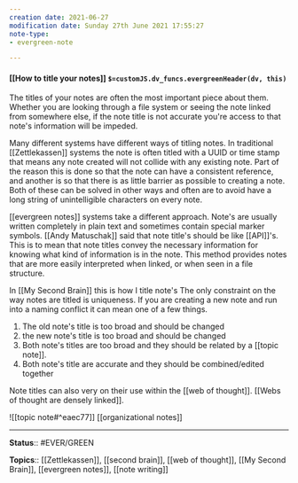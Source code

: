 ```yaml
---
creation date: 2021-06-27
modification date: Sunday 27th June 2021 17:55:27
note-type: 
- evergreen-note

---
```


#### [[How to title your notes]] `$=customJS.dv_funcs.evergreenHeader(dv, this)`

The titles of your notes are often the most important piece about them. Whether you are looking through a file system or seeing the note linked from somewhere else, if the note title is not accurate you're access to that note's information will be impeded.

Many different systems have different ways of titling notes. In traditional [[Zettlekassen]] systems the note is often titled with a UUID or time stamp that means any note created will not collide with any existing note. Part of the reason this is done so that the note can have a consistent reference, and another is so that there is as little barrier as possible to creating a note. Both of these can be solved in other ways and often are to avoid have a long string of unintelligible characters on every note.

[[evergreen notes]] systems take a different approach. Note's are usually written completely in plain text and sometimes contain special marker symbols. [[Andy Matuschak]] said that note title's should be like [[API]]'s. This is to mean that note titles convey the necessary information for knowing what kind of information is in the note. This method provides notes that are more easily interpreted when linked, or when seen in a file structure.

In [[My Second Brain]] this is how I title note's
The only constraint on the way notes are titled is uniqueness. If you are creating a new note and run into a naming conflict it can mean one of a few things.
1. The old note's title is too broad and should be changed
2. the new note's title is too broad and should be changed
3. Both note's titles are too broad and they should be related by a [[topic note]]. 
4. Both note's title are accurate and they should be combined/edited together

Note titles can also very on their use within the [[web of thought]]. [[Webs of thought are densely linked]].

![[topic note#^eaec77]]
[[organizational notes]]

---

**Status**:: #EVER/GREEN   

**Topics**::  [[Zettlekassen]], [[second brain]], [[web of thought]], [[My Second Brain]], [[evergreen notes]], [[note writing]]
	
